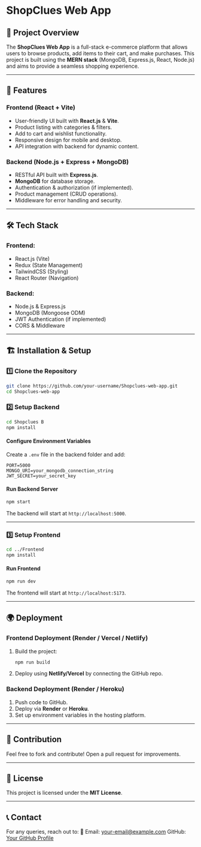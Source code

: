 # ShopClues Web App

## 🚀 Project Overview
The **ShopClues Web App** is a full-stack e-commerce platform that allows users to browse products, add items to their cart, and make purchases. This project is built using the **MERN stack** (MongoDB, Express.js, React, Node.js) and aims to provide a seamless shopping experience.

---

## 🌟 Features
### **Frontend (React + Vite)**
- User-friendly UI built with **React.js** & **Vite**.
- Product listing with categories & filters.
- Add to cart and wishlist functionality.
- Responsive design for mobile and desktop.
- API integration with backend for dynamic content.

### **Backend (Node.js + Express + MongoDB)**
- RESTful API built with **Express.js**.
- **MongoDB** for database storage.
- Authentication & authorization (if implemented).
- Product management (CRUD operations).
- Middleware for error handling and security.

---

## 🛠 Tech Stack
### **Frontend:**
- React.js (Vite)
- Redux (State Management)
- TailwindCSS (Styling)
- React Router (Navigation)

### **Backend:**
- Node.js & Express.js
- MongoDB (Mongoose ODM)
- JWT Authentication (if implemented)
- CORS & Middleware

---

## 🏗 Installation & Setup
### **1️⃣ Clone the Repository**
```sh
git clone https://github.com/your-username/Shopclues-web-app.git
cd Shopclues-web-app
```

### **2️⃣ Setup Backend**
```sh
cd Shopclues B
npm install
```

#### **Configure Environment Variables**
Create a `.env` file in the backend folder and add:
```env
PORT=5000
MONGO_URI=your_mongodb_connection_string
JWT_SECRET=your_secret_key
```

#### **Run Backend Server**
```sh
npm start
```
The backend will start at `http://localhost:5000`.

---

### **3️⃣ Setup Frontend**
```sh
cd ../Frontend
npm install
```

#### **Run Frontend**
```sh
npm run dev
```
The frontend will start at `http://localhost:5173`.

---

## 🌍 Deployment
### **Frontend Deployment (Render / Vercel / Netlify)**
1. Build the project:
   ```sh
   npm run build
   ```
2. Deploy using **Netlify/Vercel** by connecting the GitHub repo.

### **Backend Deployment (Render / Heroku)**
1. Push code to GitHub.
2. Deploy via **Render** or **Heroku**.
3. Set up environment variables in the hosting platform.

---

## 🤝 Contribution
Feel free to fork and contribute! Open a pull request for improvements.

---

## 📜 License
This project is licensed under the **MIT License**.

---

## 📞 Contact
For any queries, reach out to:
📧 Email: your-email@example.com
GitHub: [Your GitHub Profile](https://github.com/your-username/)

